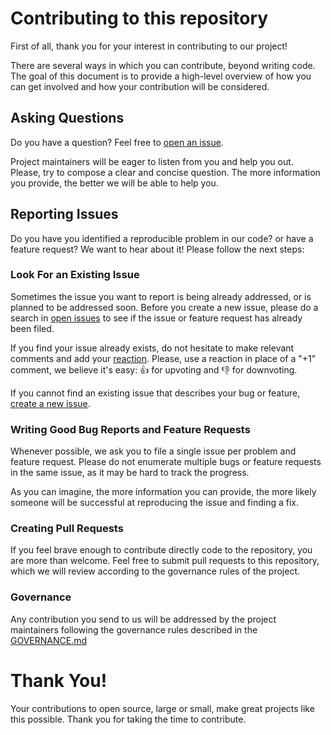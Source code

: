 # Contributing to this repository

First of all, thank you for your interest in contributing to our project!

There are several ways in which you can contribute, beyond writing code. The goal of this document is to provide a high-level overview of how you can get involved and how your contribution will be considered.

## Asking Questions 

Do you have a question? Feel free to [open an issue](https://github.com/BESSER-PEARL/b-ocl-Interpreter/issues).

Project maintainers will be eager to listen from you and help you out. Please, try to compose a clear and concise question. The more information you provide, the better we will be able to help you.

## Reporting Issues

Do you have you identified a reproducible problem in our code? or have a feature request? We want to hear about it! Please follow the next steps:

### Look For an Existing Issue

Sometimes the issue you want to report is being already addressed, or is planned to be addressed soon. Before you create a new issue, please do a search in [open issues](https://github.com/BESSER-PEARL/BESSER/issues) to see if the issue or feature request has already been filed.

If you find your issue already exists, do not hesitate to make relevant comments and add your [reaction](https://github.com/blog/2119-add-reactions-to-pull-requests-issues-and-comments). Please, use a reaction in place of a "+1" comment, we believe it's easy: 👍 for upvoting and 👎 for downvoting.

If you cannot find an existing issue that describes your bug or feature, [create a new issue](https://github.com/BESSER-PEARL/b-ocl-Interpreter/issues).

### Writing Good Bug Reports and Feature Requests

Whenever possible, we ask you to file a single issue per problem and feature request. Please do not enumerate multiple bugs or feature requests in the same issue, as it may be hard to track the progress.

As you can imagine, the more information you can provide, the more likely someone will be successful at reproducing the issue and finding a fix.

### Creating Pull Requests

If you feel brave enough to contribute directly code to the repository, you are more than welcome. Feel free to submit pull requests to this repository, which we will review according to the governance rules of the project.

### Governance

Any contribution you send to us will be addressed by the project maintainers following the governance rules described in the [GOVERNANCE.md](GOVERNANCE.md)

# Thank You!

Your contributions to open source, large or small, make great projects like this possible. Thank you for taking the time to contribute.
